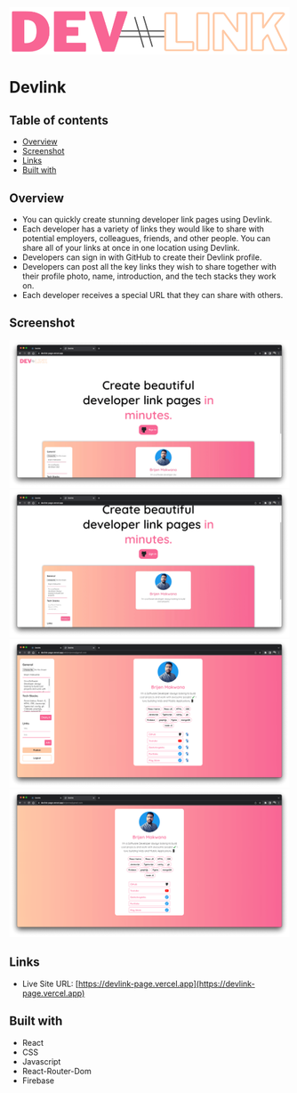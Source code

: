 ![](./src/assets/images/devlink.png)

# Devlink

## Table of contents

- [Overview](#overview)
- [Screenshot](#screenshot)
- [Links](#links)
- [Built with](#Built-with)

## Overview

- You can quickly create stunning developer link pages using Devlink.
- Each developer has a variety of links they would like to share with potential employers, colleagues, friends, and other people. You can share all of your links at once in one location using Devlink.
- Developers can sign in with GitHub to create their Devlink profile.
- Developers can post all the key links they wish to share together with their profile photo, name, introduction, and the tech stacks they work on.
- Each developer receives a special URL that they can share with others.

## Screenshot

![](./src/assets/images/screenshots/preview_1.png)
![](./src/assets/images/screenshots/preview_2.png)
![](./src/assets/images/screenshots/preview_3.png)
![](./src/assets/images/screenshots/preview_4.png)

## Links

- Live Site URL: [https://devlink-page.vercel.app](https://devlink-page.vercel.app)

## Built with

- React
- CSS
- Javascript
- React-Router-Dom
- Firebase
